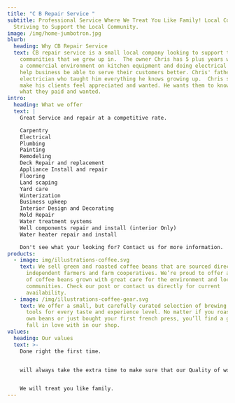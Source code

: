 ```yaml
---
title: "C B Repair Service "
subtitle: Professional Service Where We Treat You Like Family! Local Company
  Striving to Support the Local Community.
image: /img/home-jumbotron.jpg
blurb:
  heading: Why CB Repair Service
  text: CB repair service is a small local company looking to support the
    communities that we grew up in.  The owner Chris has 5 plus years working in
    a commercial environment on kitchen equipment and doing electrical work to
    help business be able to serve their customers better. Chris' father was an
    electrician who taught him everything he knows growing up.  Chris strives to
    make his clients feel appreciated and wanted. He wants them to know they got
    what they paid and wanted.
intro:
  heading: What we offer
  text: |
    Great Service and repair at a competitive rate. 

    Carpentry
    Electrical
    Plumbing 
    Painting 
    Remodeling
    Deck Repair and replacement
    Appliance Install and repair  
    Flooring 
    Land scaping 
    Yard care 
    Winterization 
    Business upkeep 
    Interior Design and Decorating
    Mold Repair 
    Water treatment systems 
    Well components repair and install (interior Only)
    Water heater repair and install 

    Don't see what your looking for? Contact us for more information. 
products:
  - image: img/illustrations-coffee.svg
    text: We sell green and roasted coffee beans that are sourced directly from
      independent farmers and farm cooperatives. We’re proud to offer a variety
      of coffee beans grown with great care for the environment and local
      communities. Check our post or contact us directly for current
      availability.
  - image: /img/illustrations-coffee-gear.svg
    text: We offer a small, but carefully curated selection of brewing gear and
      tools for every taste and experience level. No matter if you roast your
      own beans or just bought your first french press, you’ll find a gadget to
      fall in love with in our shop.
values:
  heading: Our values
  text: >-
    Done right the first time. 


    will always take the extra time to make sure that our Quality of work is the best. 


    We will treat you like family.
---
```

